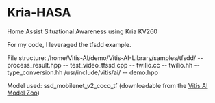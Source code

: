 # Kria-HASA
Home Assist Situational Awareness using Kria KV260

For my code, I leveraged the tfsdd example.

File structure:
/home/Vitis-AI/demo/Vitis-AI-Library/samples/tfsdd/
  -- process_result.hpp
  -- test_video_tfssd.cpp
  -- twilio.cc
  -- twilio.hh
  -- type_conversion.hh
/usr/include/vitis/ai/
  -- demo.hpp
  
Model used:
ssd_mobilenet_v2_coco_tf (downloadable from the [Vitis AI Model Zoo](https://github.com/Xilinx/Vitis-AI/tree/master/models/AI-Model-Zoo))

